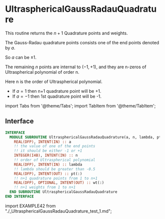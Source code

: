 # UltrasphericalGaussRadauQuadrature

This routine returns the $n+1$ Quadrature points and weights.

The Gauss-Radau quadrature points consists one of the end points denoted by $a$.

So $a$ can be $\pm 1$.

The remaining $n$ points are internal to $(-1, +1)$, and they are n-zeros of Ultraspherical polynomial of order n.

Here n is the order of Ultraspherical polynomial.

- If $a=1$ then n+1 quadrature point will be +1.
- If $a=-1$ then 1st quadrature point will be -1.

import Tabs from '@theme/Tabs';
import TabItem from '@theme/TabItem';

## Interface

<Tabs>
<TabItem value="interface" label="܀ Interface" default>

```fortran
INTERFACE
  MODULE SUBROUTINE UltrasphericalGaussRadauQuadrature(a, n, lambda, pt, wt)
    REAL(DFP), INTENT(IN) :: a
    !! the value of one of the end points
    !! it should be either -1 or +1
    INTEGER(I4B), INTENT(IN) :: n
    !! order of Ultraspherical polynomial
    REAL(DFP), INTENT(IN) :: lambda
    !! lambda should be greater than -0.5
    REAL(DFP), INTENT(OUT) :: pt(:)
    !! n+1 quadrature points from 1 to n+1
    REAL(DFP), OPTIONAL, INTENT(OUT) :: wt(:)
    !! n+1 weights from 1 to n+1
  END SUBROUTINE UltrasphericalGaussRadauQuadrature
END INTERFACE
```

</TabItem>

<TabItem value="example" label="️܀ See example">

import EXAMPLE42 from "./_UltrasphericalGaussRadauQuadrature_test_1.md";

<EXAMPLE42 />

</TabItem>

<TabItem value="close" label="↢ ">

</TabItem>
</Tabs>

